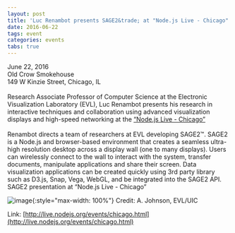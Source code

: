 ```yaml
---
layout: post
title: 'Luc Renambot presents SAGE2&trade; at "Node.js Live - Chicago"'
date: 2016-06-22
tags: event
categories: events
tabs: true
---
```


June 22, 2016<br>
Old Crow Smokehouse<br>
149 W Kinzie Street, Chicago, IL<br><br>
Research Associate Professor of Computer Science at the Electronic Visualization Laboratory (EVL),  Luc Renambot presents his research in interactive techniques and collaboration using advanced visualization displays and high-speed networking at the <a href="http://live.nodejs.org/events/chicago.html">&ldquo;Node.js Live - Chicago&rdquo;</a><br><br>
Renambot directs a team of researchers at EVL developing SAGE2&trade;.  SAGE2 is a Node.js and browser-based environment that creates a seamless ultra-high resolution desktop across a display wall (one to many displays). Users can wirelessly connect to the wall to interact with the system, transfer documents, manipulate applications and share their screen. Data visualization applications can be created quickly using 3rd party library such as D3.js, Snap, Vega, WebGL, and be integrated into the SAGE2 API.
SAGE2 presentation at &ldquo;Node.js Live - Chicago&rdquo;

![image](https://www.evl.uic.edu/output/originals/nodejs-live-chicago-2.png-srcw.jpg){:style="max-width: 100%"}
Credit: A. Johnson, EVL/UIC


Link: [http://live.nodejs.org/events/chicago.html](http://live.nodejs.org/events/chicago.html)

